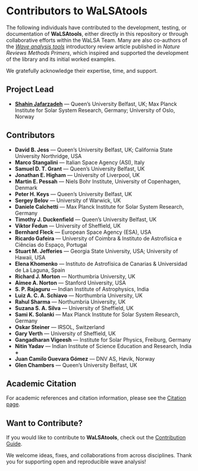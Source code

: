 # Contributors to WaLSAtools

The following individuals have contributed to the development, testing, or documentation of **WaLSAtools**, either directly in this repository or through collaborative efforts within the WaLSA Team. Many are also co-authors of the [*Wave analysis tools*](https://www.nature.com/articles/s43586-025-00392-0) introductory review article published in *Nature Reviews Methods Primers*, which inspired and supported the development of the library and its initial worked examples.

We gratefully acknowledge their expertise, time, and support.


## Project Lead

- [**Shahin Jafarzadeh**](https://github.com/shahin-jafarzadeh) — Queen’s University Belfast, UK; Max Planck Institute for Solar System Research, Germany; University of Oslo, Norway


## Contributors

- **David B. Jess** — Queen’s University Belfast, UK; California State University Northridge, USA  
- **Marco Stangalini** — Italian Space Agency (ASI), Italy  
- **Samuel D. T. Grant** — Queen’s University Belfast, UK  
- **Jonathan E. Higham** — University of Liverpool, UK  
- **Martin E. Pessah** — Niels Bohr Institute, University of Copenhagen, Denmark  
- **Peter H. Keys** — Queen’s University Belfast, UK  
- **Sergey Belov** — University of Warwick, UK  
- **Daniele Calchetti** — Max Planck Institute for Solar System Research, Germany  
- **Timothy J. Duckenfield** — Queen’s University Belfast, UK  
- **Viktor Fedun** — University of Sheffield, UK  
- **Bernhard Fleck** — European Space Agency (ESA), USA  
- **Ricardo Gafeira** — University of Coimbra & Instituto de Astrofísica e Ciências do Espaço, Portugal  
- **Stuart M. Jefferies** — Georgia State University, USA; University of Hawaii, USA  
- **Elena Khomenko** — Instituto de Astrofísica de Canarias & Universidad de La Laguna, Spain  
- **Richard J. Morton** — Northumbria University, UK  
- **Aimee A. Norton** — Stanford University, USA  
- **S. P. Rajaguru** — Indian Institute of Astrophysics, India  
- **Luiz A. C. A. Schiavo** — Northumbria University, UK  
- **Rahul Sharma** — Northumbria University, UK  
- **Suzana S. A. Silva** — University of Sheffield, UK  
- **Sami K. Solanki** — Max Planck Institute for Solar System Research, Germany  
- **Oskar Steiner** — IRSOL, Switzerland
- **Gary Verth** — University of Sheffield, UK  
- **Gangadharan Vigeesh** — Institute for Solar Physics, Freiburg, Germany  
- **Nitin Yadav** — Indian Institute of Science Education and Research, India  
**+**
- **Juan Camilo Guevara Gómez** — DNV AS, Høvik, Norway
- **Glen Chambers** — Queen’s University Belfast, UK



## Academic Citation

For academic references and citation information, please see the [Citation page](https://walsa.tools/citation/).



## Want to Contribute?

If you would like to contribute to **WaLSAtools**, check out the [Contribution Guide](https://walsa.tools/contribution/).

We welcome ideas, fixes, and collaborations from across disciplines. Thank you for supporting open and reproducible wave analysis!

<br>
